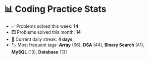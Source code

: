 # 📊 Coding Practice Stats

- ✅ Problems solved this week: **14**
- 🗖️ Problems solved this month: **14**
- 📌 Current daily streak: **4 days**
- 🏷️ Most frequent tags: **Array** (66), **DSA** (44), **Binary Search** (41), **MySQL** (13), **Database** (13)
